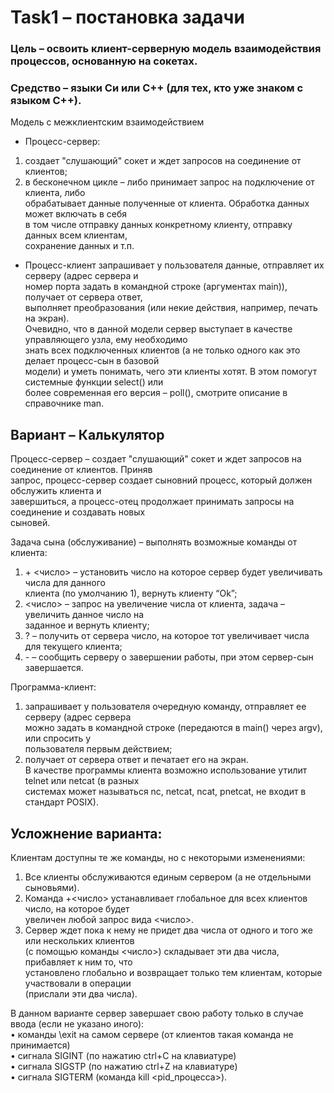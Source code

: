 # Task1 – постановка задачи 
### Цель – освоить клиент-серверную модель взаимодействия процессов, основанную на сокетах.  
### Средство – языки Си или С++ (для тех, кто уже знаком с языком С++).  

Модель с межклиентским взаимодействием  
- Процесс-сервер:  
 1) создает "слушающий" сокет и ждет запросов на соединение от клиентов;  
 2) в бесконечном цикле – либо принимает запрос на подключение от клиента, либо  
 обрабатывает данные полученные от клиента. Обработка данных может включать в себя  
 в том числе отправку данных конкретному клиенту, отправку данных всем клиентам,  
 сохранение данных и т.п.  
 
- Процесс-клиент запрашивает у пользователя данные, отправляет их серверу (адрес сервера и  
номер порта задать в командной строке (аргументах main)), получает от сервера ответ,  
выполняет преобразования (или некие действия, например, печать на экран).  
Очевидно, что в данной модели сервер выступает в качестве управляющего узла, ему необходимо  
знать всех подключенных клиентов (а не только одного как это делает процесс-сын в базовой  
модели) и уметь понимать, чего эти клиенты хотят. В этом помогут системные функции select() или  
более современная его версия – poll(), смотрите описание в справочнике man.  

## Вариант – Калькулятор
Процесс-сервер – создает "слушающий" сокет и ждет запросов на соединение от клиентов. Приняв  
запрос, процесс-сервер создает сыновний процесс, который должен обслужить клиента и  
завершиться, а процесс-отец продолжает принимать запросы на соединение и создавать новых  
сыновей.  

Задача сына (обслуживание) – выполнять возможные команды от клиента:  
1) \+ <число> – установить число на которое сервер будет увеличивать числа для данного  
клиента (по умолчанию 1), вернуть клиенту “Ok”;  
2) <число> – запрос на увеличение числа от клиента, задача – увеличить данное число на  
заданное и вернуть клиенту;  
3) \? – получить от сервера число, на которое тот увеличивает числа для текущего клиента;  
4) \- – сообщить серверу о завершении работы, при этом сервер-сын завершается.  

Программа-клиент:  
1) запрашивает у пользователя очередную команду, отправляет ее серверу (адрес сервера  
можно задать в командной строке (передаются в main() через argv), или спросить у  
пользователя первым действием;  
2) получает от сервера ответ и печатает его на экран.  
В качестве программы клиента возможно использование утилит telnet или netcat (в разных  
системах может называться nc, netcat, ncat, pnetcat, не входит в стандарт POSIX).  

## Усложнение варианта:  
Клиентам доступны те же команды, но с некоторыми изменениями:  
1) Все клиенты обслуживаются единым сервером (а не отдельными сыновьями).  
2) Команда +<число> устанавливает глобальное для всех клиентов число, на которое будет  
увеличен любой запрос вида <число>.  
3) Сервер ждет пока к нему не придет два числа от одного и того же или нескольких клиентов  
(с помощью команды <число>) складывает эти два числа, прибавляет к ним то, что  
установлено глобально и возвращает только тем клиентам, которые участвовали в операции  
(прислали эти два числа).  

В данном варианте сервер завершает свою работу только в случае ввода (если не
указано иного):  
• команды \exit на самом сервере (от клиентов такая команда не принимается)  
• сигнала SIGINT (по нажатию ctrl+C на клавиатуре)  
• сигнала SIGSTP (по нажатию ctrl+Z на клавиатуре)  
• сигнала SIGTERM (команда kill <pid_процесса>).  
